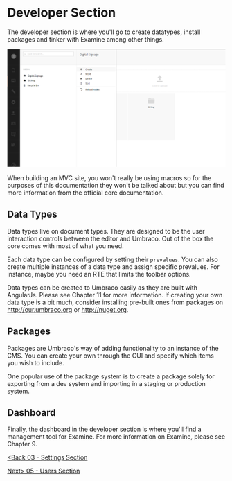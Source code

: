 # Developer Section
The developer section is where you'll go to create datatypes, install packages and tinker with Examine among other things.

![mediasection.png](assets/mediasection.png)

When building an MVC site, you won't really be using macros so for the purposes of this documentation they won't be talked about but you can find more information from the official core documentation.

## Data Types
Data types live on document types.  They are designed to be the user interaction controls between the editor and Umbraco.  Out of the box the core comes with most of what you need.

Each data type can be configured by setting their `prevalues`.  You can also create multiple instances of a data type and assign specific prevalues.  For instance, maybe you need an RTE that limits the toolbar options.

Data types can be created to Umbraco easily as they are built with AngularJs.  Please see Chapter 11 for more information.  If creating your own data type is a bit much, consider installing pre-built ones from packages on http://our.umbraco.org or http://nuget.org.

## Packages
Packages are Umbraco's way of adding functionality to an instance of the CMS.  You can create your own through the GUI and specify which items you wish to include.

One popular use of the package system is to create a package solely for exporting from a dev system and importing in a staging or production system.

## Dashboard
Finally, the dashboard in the developer section is where you'll find a management tool for Examine.  For more information on Examine, please see Chapter 9.

[<Back 03 - Settings Section](03%20-%20Settings%20Section.md)

[Next> 05 - Users Section](05%20-%20Users%20Section.md)